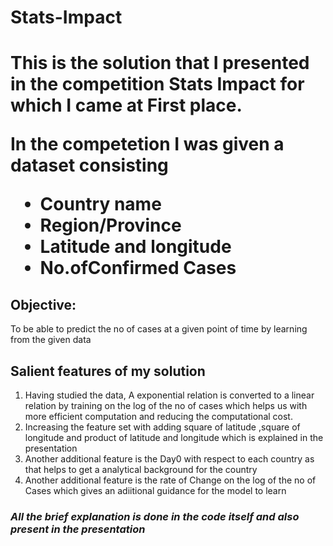 <html><body><h1>Stats-Impact<h1>
<p>This is the solution that I presented in the competition Stats Impact
  for which I came at <b> First</b> place.</p>
In the competetion I was given a dataset consisting
<ul>
  <li>Country name</li>
  <li>Region/Province</li>
  <li>Latitude and longitude</li>
  <li>No.ofConfirmed Cases</li>
</ul>
<h2>Objective:</h2>
To be able to predict the no of cases at a given point of time by learning from the given data<br>
<h2>Salient features of my solution</h2>
  <ol>
    <li>Having studied the data, A exponential relation is converted to a linear relation by training on the log of the no of cases which helps us with more efficient computation and reducing the computational cost.</li>
    <li>Increasing the feature set with adding square of latitude ,square of longitude and product of latitude and longitude which is explained in the presentation</li>
    <li>Another additional feature is the Day0 with respect to each country as that helps to get a analytical background for the country </li>
    <li>Another additional feature is the rate of Change on the log of the no of Cases which gives an adiitional guidance for the model to learn</li>
  </ol>
  <h3><i>All the brief explanation is done in the code itself and also present in the presentation</i></h3>
  </body></html>

